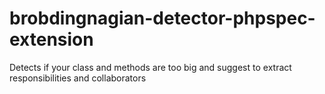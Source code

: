 # brobdingnagian-detector-phpspec-extension
Detects if your class and methods are too big and suggest to extract responsibilities and collaborators
